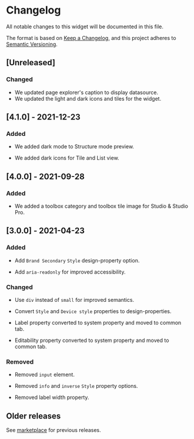# Changelog

All notable changes to this widget will be documented in this file.

The format is based on [Keep a Changelog](https://keepachangelog.com/en/1.0.0/), and this project adheres to [Semantic Versioning](https://semver.org/spec/v2.0.0.html).

## [Unreleased]

### Changed

-   We updated page explorer's caption to display datasource.
-   We updated the light and dark icons and tiles for the widget.

## [4.1.0] - 2021-12-23

### Added

-   We added dark mode to Structure mode preview.

-   We added dark icons for Tile and List view.

## [4.0.0] - 2021-09-28

### Added

-   We added a toolbox category and toolbox tile image for Studio & Studio Pro.

## [3.0.0] - 2021-04-23

### Added

-   Add `Brand Secondary` `Style` design-property option.

-   Add `aria-readonly` for improved accessibility.

### Changed

-   Use `div` instead of `small` for improved semantics.

-   Convert `Style` and `Device style` properties to design-properties.

-   Label property converted to system property and moved to common tab.

-   Editability property converted to system property and moved to common tab.

### Removed

-   Removed `input` element.

-   Removed `info` and `inverse` `Style` property options.

-   Removed label width property.

## Older releases

See [marketplace](https://marketplace.mendix.com/link/component/50324) for previous releases.
